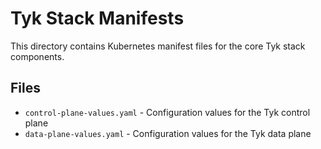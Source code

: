# Tyk Stack Manifests

This directory contains Kubernetes manifest files for the core Tyk stack components.

## Files

- `control-plane-values.yaml` - Configuration values for the Tyk control plane
- `data-plane-values.yaml` - Configuration values for the Tyk data plane
